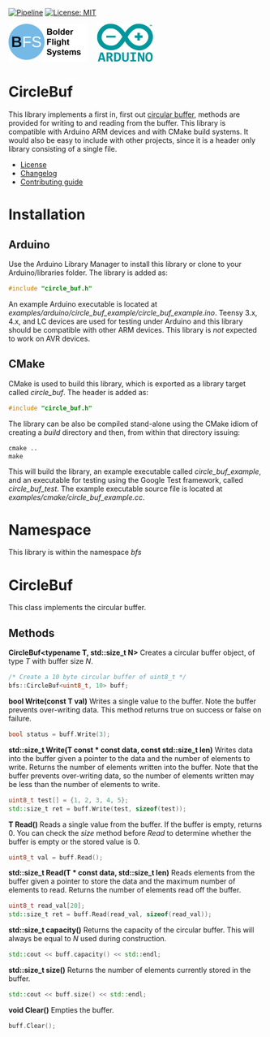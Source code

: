 
[![Pipeline](https://gitlab.com/bolderflight/software/circle_buf/badges/main/pipeline.svg)](https://gitlab.com/bolderflight/software/circle_buf/) [![License: MIT](https://img.shields.io/badge/License-MIT-yellow.svg)](https://opensource.org/licenses/MIT)

![Bolder Flight Systems Logo](img/logo-words_75.png) &nbsp; &nbsp; ![Arduino Logo](img/arduino_logo_75.png)

# CircleBuf
This library implements a first in, first out [circular buffer](https://en.wikipedia.org/wiki/Circular_buffer), methods are provided for writing to and reading from the buffer. This library is compatible with Arduino ARM devices and with CMake build systems. It would also be easy to include with other projects, since it is a header only library consisting of a single file.
   * [License](LICENSE.md)
   * [Changelog](CHANGELOG.md)
   * [Contributing guide](CONTRIBUTING.md)

# Installation

## Arduino
Use the Arduino Library Manager to install this library or clone to your Arduino/libraries folder. The library is added as:

```C++
#include "circle_buf.h"
```

An example Arduino executable is located at *examples/arduino/circle_buf_example/circle_buf_example.ino*. Teensy 3.x, 4.x, and LC devices are used for testing under Arduino and this library should be compatible with other ARM devices. This library is *not* expected to work on AVR devices.

## CMake
CMake is used to build this library, which is exported as a library target called *circle_buf*. The header is added as:

```C++
#include "circle_buf.h"
```

The library can be also be compiled stand-alone using the CMake idiom of creating a *build* directory and then, from within that directory issuing:

```
cmake ..
make
```

This will build the library, an example executable called *circle_buf_example*, and an executable for testing using the Google Test framework, called *circle_buf_test*. The example executable source file is located at *examples/cmake/circle_buf_example.cc*.

# Namespace
This library is within the namespace *bfs*

# CircleBuf
This class implements the circular buffer.

## Methods

**CircleBuf<typename T, std::size_t N>** Creates a circular buffer object, of type *T* with buffer size *N*.

```C++
/* Create a 10 byte circular buffer of uint8_t */
bfs::CircleBuf<uint8_t, 10> buff;
```

**bool Write(const T val)** Writes a single value to the buffer. Note the buffer prevents over-writing data. This method returns true on success or false on failure.

```C++
bool status = buff.Write(3);
```

**std::size_t Write(T const &ast; const data, const std::size_t len)** Writes data into the buffer given a pointer to the data and the number of elements to write. Returns the number of elements written into the buffer. Note that the buffer prevents over-writing data, so the number of elements written may be less than the number of elements to write.

```C++
uint8_t test[] = {1, 2, 3, 4, 5};
std::size_t ret = buff.Write(test, sizeof(test));
```

**T Read()** Reads a single value from the buffer. If the buffer is empty, returns 0. You can check the *size* method before *Read* to determine whether the buffer is empty or the stored value is 0.

```C++
uint8_t val = buff.Read();
```

**std::size_t Read(T &ast; const data, std::size_t len)** Reads elements from the buffer given a pointer to store the data and the maximum number of elements to read. Returns the number of elements read off the buffer.

```C++
uint8_t read_val[20];
std::size_t ret = buff.Read(read_val, sizeof(read_val));
```

**std::size_t capacity()** Returns the capacity of the circular buffer. This will always be equal to *N* used during construction.

```C++
std::cout << buff.capacity() << std::endl;
```

**std::size_t size()** Returns the number of elements currently stored in the buffer.

```C++
std::cout << buff.size() << std::endl;
```

**void Clear()** Empties the buffer.

```C++
buff.Clear();
```
